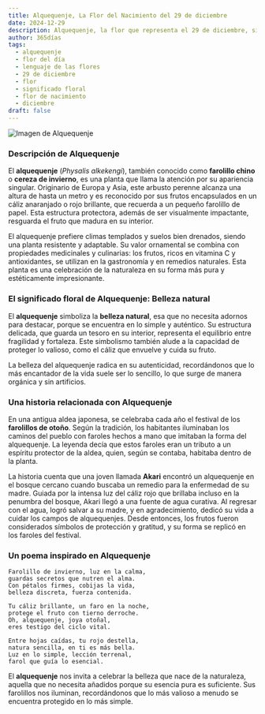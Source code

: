 ```yaml
---
title: Alquequenje, La Flor del Nacimiento del 29 de diciembre
date: 2024-12-29
description: Alquequenje, la flor que representa el 29 de diciembre, simboliza Belleza natural. Descubre su fascinante historia, significado en el lenguaje de las flores y una poesía que celebra su belleza.
author: 365días
tags:
  - alquequenje
  - flor del día
  - lenguaje de las flores
  - 29 de diciembre
  - flor
  - significado floral
  - flor de nacimiento
  - diciembre
draft: false
---
```



![Imagen de Alquequenje](https://cdn.pixabay.com/photo/2018/10/15/12/44/autumn-fruit-3748896_960_720.jpg#center)


### Descripción de Alquequenje

El **alquequenje** (_Physalis alkekengi_), también conocido como **farolillo chino** o **cereza de invierno**, es una planta que llama la atención por su apariencia singular. Originario de Europa y Asia, este arbusto perenne alcanza una altura de hasta un metro y es reconocido por sus frutos encapsulados en un cáliz anaranjado o rojo brillante, que recuerda a un pequeño farolillo de papel. Esta estructura protectora, además de ser visualmente impactante, resguarda el fruto que madura en su interior.

El alquequenje prefiere climas templados y suelos bien drenados, siendo una planta resistente y adaptable. Su valor ornamental se combina con propiedades medicinales y culinarias: los frutos, ricos en vitamina C y antioxidantes, se utilizan en la gastronomía y en remedios naturales. Esta planta es una celebración de la naturaleza en su forma más pura y estéticamente impresionante.

### El significado floral de Alquequenje: Belleza natural

El **alquequenje** simboliza la **belleza natural**, esa que no necesita adornos para destacar, porque se encuentra en lo simple y auténtico. Su estructura delicada, que guarda un tesoro en su interior, representa el equilibrio entre fragilidad y fortaleza. Este simbolismo también alude a la capacidad de proteger lo valioso, como el cáliz que envuelve y cuida su fruto.

La belleza del alquequenje radica en su autenticidad, recordándonos que lo más encantador de la vida suele ser lo sencillo, lo que surge de manera orgánica y sin artificios.

### Una historia relacionada con Alquequenje

En una antigua aldea japonesa, se celebraba cada año el festival de los **farolillos de otoño**. Según la tradición, los habitantes iluminaban los caminos del pueblo con faroles hechos a mano que imitaban la forma del alquequenje. La leyenda decía que estos faroles eran un tributo a un espíritu protector de la aldea, quien, según se contaba, habitaba dentro de la planta.

La historia cuenta que una joven llamada **Akari** encontró un alquequenje en el bosque cercano cuando buscaba un remedio para la enfermedad de su madre. Guiada por la intensa luz del cáliz rojo que brillaba incluso en la penumbra del bosque, Akari llegó a una fuente de agua curativa. Al regresar con el agua, logró salvar a su madre, y en agradecimiento, dedicó su vida a cuidar los campos de alquequenjes. Desde entonces, los frutos fueron considerados símbolos de protección y gratitud, y su forma se replicó en los faroles del festival.

### Un poema inspirado en Alquequenje

```
Farolillo de invierno, luz en la calma,  
guardas secretos que nutren el alma.  
Con pétalos firmes, cobijas la vida,  
belleza discreta, fuerza contenida.

Tu cáliz brillante, un faro en la noche,  
protege el fruto con tierno derroche.  
Oh, alquequenje, joya otoñal,  
eres testigo del ciclo vital.

Entre hojas caídas, tu rojo destella,  
natura sencilla, en ti es más bella.  
Luz en lo simple, lección terrenal,  
farol que guía lo esencial.
```

El **alquequenje** nos invita a celebrar la belleza que nace de la naturaleza, aquella que no necesita añadidos porque su esencia pura es suficiente. Sus farolillos nos iluminan, recordándonos que lo más valioso a menudo se encuentra protegido en lo más simple.
